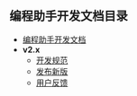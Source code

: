 编程助手开发文档目录
------

- [编程助手开发文档](../README.md)
- **v2.x**
    - [开发规范](v2/draft.md)
    - [发布新版](v2/md-release.md)
    - [用户反馈](v2/feedback.md)
